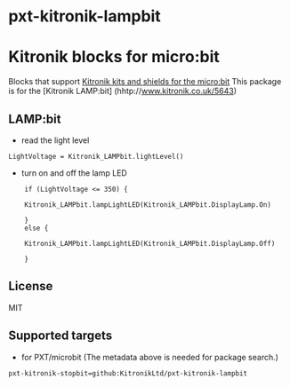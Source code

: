 # pxt-kitronik-lampbit

# Kitronik blocks for micro:bit

Blocks that support [Kitronik kits and shields for the micro:bit](https://www.kitronik.co.uk/microbit.html)
This package is for the [Kitronik LAMP:bit] (hhtp://www.kitronik.co.uk/5643)

## LAMP:bit

* read the light level

```blocks
LightVoltage = Kitronik_LAMPbit.lightLevel()
```

* turn on and off the lamp LED

```blocks
    if (LightVoltage <= 350) {
        
	Kitronik_LAMPbit.lampLightLED(Kitronik_LAMPbit.DisplayLamp.On)
    
    } 
    else {
        
	Kitronik_LAMPbit.lampLightLED(Kitronik_LAMPbit.DisplayLamp.Off)
    
    }
```

## License

MIT

## Supported targets

* for PXT/microbit
(The metadata above is needed for package search.)


```package
pxt-kitronik-stopbit=github:KitronikLtd/pxt-kitronik-lampbit
```

